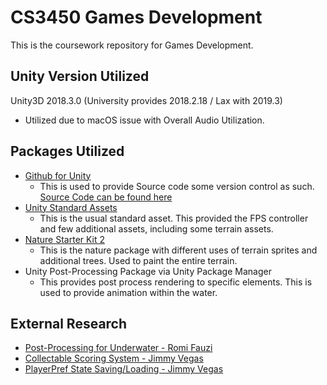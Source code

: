 # CS3450 Games Development
This is the coursework repository for Games Development.

## Unity Version Utilized
Unity3D 2018.3.0 (University provides 2018.2.18 / Lax with 2019.3)
- Utilized due to macOS issue with Overall Audio Utilization.

## Packages Utilized
- [Github for Unity](https://assetstore.unity.com/packages/tools/version-control/github-for-unity-118069)
    - This is used to provide Source code some version control as such. [Source Code can be found here](https://github.com/kkgm13/CourseworkGame)
- [Unity Standard Assets](https://assetstore.unity.com/packages/essentials/asset-packs/standard-assets-for-unity-2017-3-32351)
    - This is the usual standard asset. This provided the FPS controller and few additional assets, including some terrain assets.
- [Nature Starter Kit 2](https://assetstore.unity.com/packages/3d/environments/nature-starter-kit-2-52977)
    - This is the nature package with different uses of terrain sprites and additional trees. Used to paint the entire terrain.
- Unity Post-Processing Package via Unity Package Manager
    - This provides post process rendering to specific elements. This is used to provide animation within the water.

## External Research
- [Post-Processing for Underwater - Romi Fauzi](https://www.youtube.com/watch?v=zmDDR9mOVTs)
- [Collectable Scoring System - Jimmy Vegas](https://www.youtube.com/watch?v=D0lx90n0s-4)
- [PlayerPref State Saving/Loading - Jimmy Vegas](https://www.youtube.com/watch?v=iT3qKE-6c00)